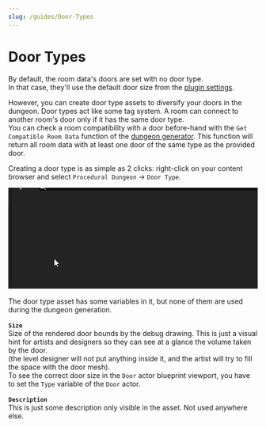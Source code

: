 ```yaml
---
slug: /guides/Door-Types
---
```


# Door Types

By default, the room data's doors are set with no door type.\
In that case, they'll use the default door size from the [plugin settings](../Getting-Started/Plugin-Settings.md).

However, you can create door type assets to diversify your doors in the dungeon. Door types act like some tag system. A room can connect to another room's door only if it has the same door type.\
You can check a room compatibility with a door before-hand with the `Get Compatible Room Data` function of the [dungeon generator](../Getting-Started/Generating-Dungeon/Dungeon-Generator.md). This function will return all room data with at least one door of the same type as the provided door.

Creating a door type is as simple as 2 clicks: right-click on your content browser and select `Procedural Dungeon` -> `Door Type`.

![](../Images/CreateDoorType.gif)

The door type asset has some variables in it, but none of them are used during the dungeon generation.

**`Size`**\
Size of the rendered door bounds by the debug drawing. This is just a visual hint for artists and designers so they can see at a glance the volume taken by the door.\
(the level designer will not put anything inside it, and the artist will try to fill the space with the door mesh).\
To see the correct door size in the `Door` actor blueprint viewport, you have to set the `Type` variable of the `Door` actor.

**`Description`**\
This is just some description only visible in the asset. Not used anywhere else.
